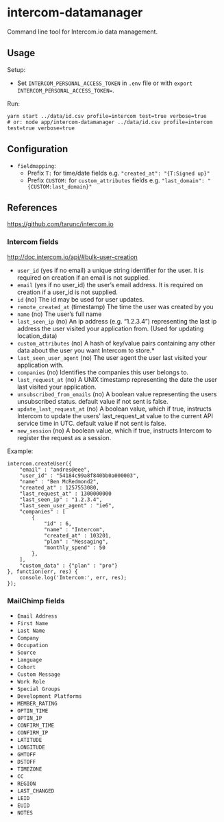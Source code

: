 # intercom-datamanager

Command line tool for Intercom.io data management.


## Usage

Setup:

- Set `INTERCOM_PERSONAL_ACCESS_TOKEN` in `.env` file or with `export INTERCOM_PERSONAL_ACCESS_TOKEN=`.

Run:

	yarn start ../data/id.csv profile=intercom test=true verbose=true
	# or: node app/intercom-datamanager ../data/id.csv profile=intercom test=true verbose=true


## Configuration

- `fieldmapping`:
	- Prefix `T:` for time/date fields e.g. `"created_at": "{T:Signed up}"`
	- Prefix `CUSTOM:` for `custom_attributes` fields e.g. `"last_domain": "{CUSTOM:last_domain}"`


## References

https://github.com/tarunc/intercom.io

### Intercom fields

http://doc.intercom.io/api/#bulk-user-creation

* `user_id`	(yes if no email)	a unique string identifier for the user. It is required on creation if an email is not supplied.
* `email`	(yes if no user_id)	the user’s email address. It is required on creation if a user_id is not supplied.
* `id`	(no)	The id may be used for user updates.
* `remote_created_at`	(timestamp)	The time the user was created by you
* `name`	(no)	The user’s full name
* `last_seen_ip`	(no)	An ip address (e.g. “1.2.3.4”) representing the last ip address the user visited your application from. (Used for updating location_data)
* `custom_attributes`	(no)	A hash of key/value pairs containing any other data about the user you want Intercom to store.*
* `last_seen_user_agent`	(no)	The user agent the user last visited your application with.
* `companies`	(no)	Identifies the companies this user belongs to.
* `last_request_at`	(no)	A UNIX timestamp representing the date the user last visited your application.
* `unsubscribed_from_emails`	(no)	A boolean value representing the users unsubscribed status. default value if not sent is false.
* `update_last_request_at`	(no)	A boolean value, which if true, instructs Intercom to update the users' last_request_at value to the current API service time in UTC. default value if not sent is false.
* `new_session`	(no)	A boolean value, which if true, instructs Intercom to register the request as a session.

Example:

	intercom.createUser({
		"email" : "andres@eee",
		"user_id" : "54184c99a8f840bb0a000003",
		"name" : "Ben McRedmond2",
		"created_at" : 1257553080,
		"last_request_at" : 1300000000
		"last_seen_ip" : "1.2.3.4",
		"last_seen_user_agent" : "ie6",
		"companies" : [
			{
				"id" : 6,
				"name" : "Intercom",
				"created_at" : 103201,
				"plan" : "Messaging",
				"monthly_spend" : 50
			},
		],
		"custom_data" : {"plan" : "pro"}
	}, function(err, res) {
		console.log('Intercom:', err, res);
	});

### MailChimp fields

* `Email Address`
* `First Name`
* `Last Name`
* `Company`
* `Occupation`
* `Source`
* `Language`
* `Cohort`
* `Custom Message`
* `Work Role`
* `Special Groups`
* `Development Platforms`
* `MEMBER_RATING`
* `OPTIN_TIME`
* `OPTIN_IP`
* `CONFIRM_TIME`
* `CONFIRM_IP`
* `LATITUDE`
* `LONGITUDE`
* `GMTOFF`
* `DSTOFF`
* `TIMEZONE`
* `CC`
* `REGION`
* `LAST_CHANGED`
* `LEID`
* `EUID`
* `NOTES`
